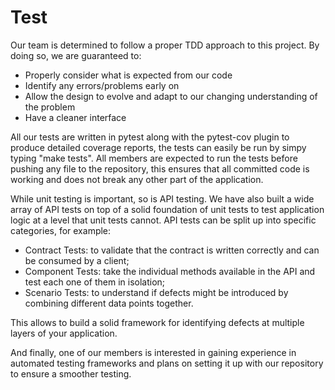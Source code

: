 # Test

Our team is determined to follow a proper TDD approach to this project. By doing so, we are guaranteed to:
- Properly consider what is expected from our code
- Identify any errors/problems early on
- Allow the design to evolve and adapt to our changing understanding of the problem
- Have a cleaner interface

All our tests are written in pytest along with the pytest-cov plugin to produce detailed coverage reports, the tests can easily be run by simpy typing "make tests". All members are expected to run the tests before pushing any file to the repository, this ensures that all committed code is working and does not break any other part of the application. 

While unit testing is important, so is API testing. We have also built a wide array of API tests  on top of a solid foundation of unit tests to test application logic at a level that unit tests cannot. API tests can be split up into specific categories, for example:
- Contract Tests: to validate that the contract is written correctly and can be consumed by a client;
- Component Tests: take the individual methods available in the API and test each one of them in isolation;
- Scenario Tests: to understand if defects might be introduced by combining different data points together.

This allows to build a solid framework for identifying defects at multiple layers of your application.
 
And finally, one of our members is interested in gaining experience in automated testing frameworks and plans on setting it up with our repository to ensure a smoother testing.